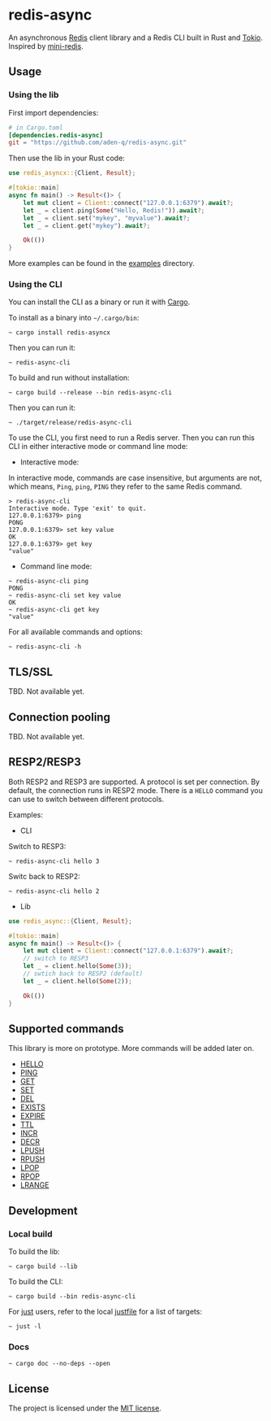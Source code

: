 # redis-async

An asynchronous [Redis][18] client library and a Redis CLI built in Rust and [Tokio][1]. Inspired by [mini-redis][2].

## Usage

### Using the lib

First import dependencies:

```TOML
# in Cargo.toml
[dependencies.redis-async]
git = "https://github.com/aden-q/redis-async.git"
```

Then use the lib in your Rust code:

```Rust
use redis_asyncx::{Client, Result};

#[tokio::main]
async fn main() -> Result<()> {
    let mut client = Client::connect("127.0.0.1:6379").await?;
    let _ = client.ping(Some("Hello, Redis!")).await?;
    let _ = client.set("mykey", "myvalue").await?;
    let _ = client.get("mykey").await?;

    Ok(())
}
```

More examples can be found in the [examples](./examples/) directory.

### Using the CLI

You can install the CLI as a binary or run it with [Cargo][3].

To install as a binary into `~/.cargo/bin`:

```shell
~ cargo install redis-asyncx
```

Then you can run it:

```shell
~ redis-async-cli
```

To build and run without installation:

```shell
~ cargo build --release --bin redis-async-cli
```

Then you can run it:

```shell
~ ./target/release/redis-async-cli
```

To use the CLI, you first need to run a Redis server. Then you can run this CLI in either interactive mode or command line mode:

+ Interactive mode:

In interactive mode, commands are case insensitive, but arguments are not, which means, `Ping`, `ping`, `PING` they refer to the same Redis command.

```shell
> redis-async-cli
Interactive mode. Type 'exit' to quit.
127.0.0.1:6379> ping
PONG
127.0.0.1:6379> set key value    
OK
127.0.0.1:6379> get key
"value"
```

+ Command line mode:

```shell
~ redis-async-cli ping
PONG
~ redis-async-cli set key value
OK
~ redis-async-cli get key
"value"
```

For all available commands and options:

```shell
~ redis-async-cli -h
```

## TLS/SSL

TBD. Not available yet.

## Connection pooling

TBD. Not available yet.

## RESP2/RESP3

Both RESP2 and RESP3 are supported. A protocol is set per connection.
By default, the connection runs in RESP2 mode. There is a `HELLO` command you can
use to switch between different protocols.

Examples:

+ CLI

Switch to RESP3:

```shell
~ redis-async-cli hello 3
```

Switc back to RESP2:

```shell
~ redis-async-cli hello 2
```

+ Lib

```Rust
use redis_async::{Client, Result};

#[tokio::main]
async fn main() -> Result<()> {
    let mut client = Client::connect("127.0.0.1:6379").await?;
    // switch to RESP3
    let _ = client.hello(Some(3));
    // swtich back to RESP2 (default)
    let _ = client.hello(Some(2));

    Ok(())
}
```

## Supported commands

This library is more on prototype. More commands will be added later on.

+ [HELLO][20]
+ [PING][4]
+ [GET][5]
+ [SET][6]
+ [DEL][7]
+ [EXISTS][8]
+ [EXPIRE][9]
+ [TTL][10]
+ [INCR][11]
+ [DECR][12]
+ [LPUSH][13]
+ [RPUSH][14]
+ [LPOP][15]
+ [RPOP][16]
+ [LRANGE][17]

## Development

### Local build

To build the lib:

```shell
~ cargo build --lib
```

To build the CLI:

```shell
~ cargo build --bin redis-async-cli
```

For [just][19] users, refer to the local [justfile](./justfile) for a list of targets:

```shell
~ just -l
```

### Docs

```shell
~ cargo doc --no-deps --open
```

## License

The project is licensed under the [MIT license](./LICENSE).

[1]: https://tokio.rs/
[2]: https://github.com/tokio-rs/mini-redis
[3]: https://github.com/rust-lang/cargo
[4]: https://redis.io/docs/latest/commands/ping/
[5]: https://redis.io/docs/latest/commands/get/
[6]: https://redis.io/docs/latest/commands/set/
[7]: https://redis.io/docs/latest/commands/del/
[8]: https://redis.io/docs/latest/commands/exists/
[9]: https://redis.io/docs/latest/commands/expire/
[10]: https://redis.io/docs/latest/commands/ttl/
[11]: https://redis.io/docs/latest/commands/incr/
[12]: https://redis.io/docs/latest/commands/decr/
[13]: https://redis.io/docs/latest/commands/lpush/
[14]: https://redis.io/docs/latest/commands/rpush/
[15]: https://redis.io/docs/latest/commands/lpop/
[16]: https://redis.io/docs/latest/commands/rpop/
[17]: https://redis.io/docs/latest/commands/lrange/
[18]: https://redis.io/
[19]: https://github.com/casey/just
[20]: https://redis.io/docs/latest/commands/hello/

